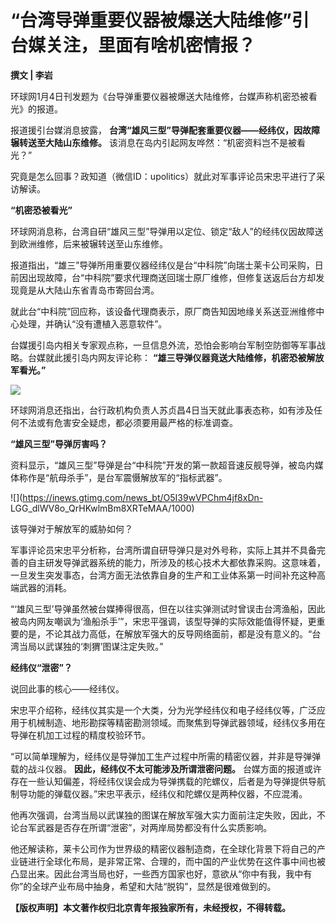 # “台湾导弹重要仪器被爆送大陆维修”引台媒关注，里面有啥机密情报？

**撰文 | 李岩**

环球网1月4日刊发题为《台导弹重要仪器被爆送大陆维修，台媒声称机密恐被看光》的报道。

报道援引台媒消息披露， **台湾“雄风三型”导弹配套重要仪器——经纬仪，因故障辗转送至大陆山东维修。**
该消息在岛内引起网友哗然：“机密资料岂不是被看光？”

究竟是怎么回事？政知道（微信ID：upolitics）就此对军事评论员宋忠平进行了采访解读。

**“机密恐被看光”**

环球网消息称，台湾自研“雄风三型”导弹用以定位、锁定“敌人”的经纬仪因故障送到欧洲维修，后来被辗转送至山东维修。

报道指出，“雄三”导弹所用重要仪器经纬仪是台“中科院”向瑞士莱卡公司采购，日前因出现故障，台“中科院”要求代理商送回瑞士原厂维修，但修复送返后台方却发现竟是从大陆山东省青岛市寄回台湾。

就此台“中科院”回应称，该设备代理商表示，原厂商告知因地缘关系送亚洲维修中心处理，并确认“没有遭植入恶意软件”。

台媒援引岛内相关专家观点称，一旦信息外流，恐怕会影响台军制空防御等军事战略。台媒就此援引岛内网友评论称：
**“雄三导弹仪器竟送大陆维修，机密恐被解放军看光。”**

![](https://inews.gtimg.com/news_bt/OSoRcq9mtHobyhERp9D_jRRvOr9yxyEtPjI9ycJMsKkiAAA/1000)

环球网消息还指出，台行政机构负责人苏贞昌4日当天就此事表态称，如有涉及任何不法或有危害安全疑虑，都必须要用最严格的标准调查。

**“雄风三型”导弹厉害吗？**

资料显示，“雄风三型”导弹是台“中科院”开发的第一款超音速反舰导弹，被岛内媒体称作是“航母杀手”，是台军震慑解放军的“指标武器”。

![](https://inews.gtimg.com/news_bt/O5I39wVPChm4jf8xDn-
LGG_dlWV8o_QrHKwlmBm8XRTeMAA/1000)

该导弹对于解放军的威胁如何？

军事评论员宋忠平分析称，台湾所谓自研导弹只是对外号称，实际上其并不具备完善的自主研发导弹武器系统的能力，所涉及的核心技术大都依靠采购。这意味着，一旦发生突发事态，台湾方面无法依靠自身的生产和工业体系第一时间补充这种高端武器的消耗。

“‘雄风三型’导弹虽然被台媒捧得很高，但在以往实弹测试时曾误击台湾渔船，因此被岛内网友嘲讽为‘渔船杀手’”，宋忠平强调，该型导弹的实际效能值得怀疑，更重要的是，不论其战力高低，在解放军强大的反导网络面前，都是没有意义的。“台湾当局以武谋独的‘刺猬’图谋注定失败。”

**经纬仪“泄密”？**

说回此事的核心——经纬仪。

宋忠平介绍称，经纬仪其实是一个大类，分为光学经纬仪和电子经纬仪等，广泛应用于机械制造、地形勘探等精密勘测领域。而聚焦到导弹武器领域，经纬仪多用在导弹在机加工过程的精度校验环节。

“可以简单理解为，经纬仪是导弹加工生产过程中所需的精密仪器，并非是导弹弹载的战斗仪器。 **因此，经纬仪不太可能涉及所谓泄密问题。**
台媒方面的报道或许存在一些认知偏差，将经纬仪误会成为导弹携载的陀螺仪，后者是为导弹提供导航制导功能的弹载仪器。”宋忠平表示，经纬仪和陀螺仪是两种仪器，不应混淆。

他再次强调，台湾当局以武谋独的图谋在解放军强大实力面前注定失败，因此，不论台军武器是否存在所谓“泄密”，对两岸局势都没有什么实质影响。

他还解读称，莱卡公司作为世界级的精密仪器制造商，在全球化背景下将自己的产业链进行全球化布局，是非常正常、合理的，而中国的产业优势在这件事中间也被凸显出来。因此台湾当局也好，一些西方国家也好，意欲从“你中有我，我中有你”的全球产业布局中抽身，希望和大陆“脱钩”，显然是很难做到的。

**【版权声明】本文著作权归北京青年报独家所有，未经授权，不得转载。**

